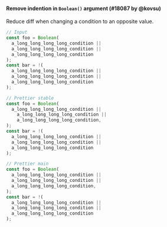 #### Remove indention in `Boolean()` argument (#18087 by @kovsu)

Reduce diff when changing a condition to an opposite value.

<!-- prettier-ignore -->
```js
// Input
const foo = Boolean(
  a_long_long_long_long_condition ||
  a_long_long_long_long_condition ||
  a_long_long_long_long_condition
);
const bar = !(
  a_long_long_long_long_condition ||
  a_long_long_long_long_condition ||
  a_long_long_long_long_condition
);

// Prettier stable
const foo = Boolean(
  a_long_long_long_long_condition ||
    a_long_long_long_long_condition ||
    a_long_long_long_long_condition,
);
const bar = !(
  a_long_long_long_long_condition ||
  a_long_long_long_long_condition ||
  a_long_long_long_long_condition
);

// Prettier main
const foo = Boolean(
  a_long_long_long_long_condition ||
  a_long_long_long_long_condition ||
  a_long_long_long_long_condition,
);
const bar = !(
  a_long_long_long_long_condition ||
  a_long_long_long_long_condition ||
  a_long_long_long_long_condition
);
```
